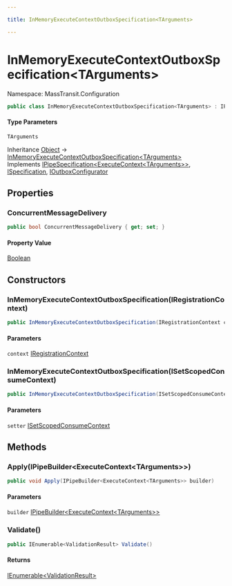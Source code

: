 ```yaml
---

title: InMemoryExecuteContextOutboxSpecification<TArguments>

---
```


# InMemoryExecuteContextOutboxSpecification\<TArguments\>

Namespace: MassTransit.Configuration

```csharp
public class InMemoryExecuteContextOutboxSpecification<TArguments> : IPipeSpecification<ExecuteContext<TArguments>>, ISpecification, IOutboxConfigurator
```

#### Type Parameters

`TArguments`<br/>

Inheritance [Object](https://learn.microsoft.com/en-us/dotnet/api/system.object) → [InMemoryExecuteContextOutboxSpecification\<TArguments\>](../masstransit-configuration/inmemoryexecutecontextoutboxspecification-1)<br/>
Implements [IPipeSpecification\<ExecuteContext\<TArguments\>\>](../../masstransit-abstractions/masstransit-configuration/ipipespecification-1), [ISpecification](../../masstransit-abstractions/masstransit/ispecification), [IOutboxConfigurator](../masstransit/ioutboxconfigurator)

## Properties

### **ConcurrentMessageDelivery**

```csharp
public bool ConcurrentMessageDelivery { get; set; }
```

#### Property Value

[Boolean](https://learn.microsoft.com/en-us/dotnet/api/system.boolean)<br/>

## Constructors

### **InMemoryExecuteContextOutboxSpecification(IRegistrationContext)**

```csharp
public InMemoryExecuteContextOutboxSpecification(IRegistrationContext context)
```

#### Parameters

`context` [IRegistrationContext](../../masstransit-abstractions/masstransit/iregistrationcontext)<br/>

### **InMemoryExecuteContextOutboxSpecification(ISetScopedConsumeContext)**

```csharp
public InMemoryExecuteContextOutboxSpecification(ISetScopedConsumeContext setter)
```

#### Parameters

`setter` [ISetScopedConsumeContext](../masstransit/isetscopedconsumecontext)<br/>

## Methods

### **Apply(IPipeBuilder\<ExecuteContext\<TArguments\>\>)**

```csharp
public void Apply(IPipeBuilder<ExecuteContext<TArguments>> builder)
```

#### Parameters

`builder` [IPipeBuilder\<ExecuteContext\<TArguments\>\>](../../masstransit-abstractions/masstransit-configuration/ipipebuilder-1)<br/>

### **Validate()**

```csharp
public IEnumerable<ValidationResult> Validate()
```

#### Returns

[IEnumerable\<ValidationResult\>](https://learn.microsoft.com/en-us/dotnet/api/system.collections.generic.ienumerable-1)<br/>
